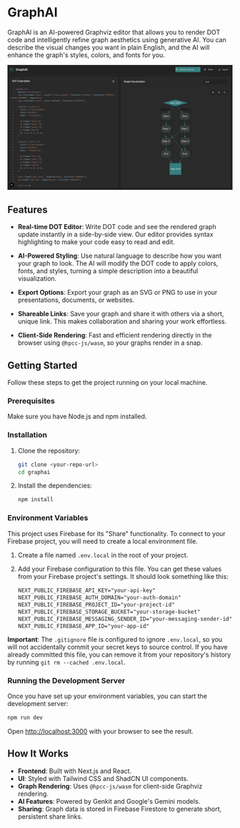 # GraphAI

GraphAI is an AI-powered Graphviz editor that allows you to render DOT code and intelligently refine graph aesthetics using generative AI. You can describe the visual changes you want in plain English, and the AI will enhance the graph's styles, colors, and fonts for you.

![GraphAI Screenshot](src/public/app_overview.png)

## Features

- **Real-time DOT Editor**: Write DOT code and see the rendered graph update instantly in a side-by-side view. Our editor provides syntax highlighting to make your code easy to read and edit.

- **AI-Powered Styling**: Use natural language to describe how you want your graph to look. The AI will modify the DOT code to apply colors, fonts, and styles, turning a simple description into a beautiful visualization.

- **Export Options**: Export your graph as an SVG or PNG to use in your presentations, documents, or websites.

- **Shareable Links**: Save your graph and share it with others via a short, unique link. This makes collaboration and sharing your work effortless.

- **Client-Side Rendering**: Fast and efficient rendering directly in the browser using `@hpcc-js/wasm`, so your graphs render in a snap.

## Getting Started

Follow these steps to get the project running on your local machine.

### Prerequisites

Make sure you have Node.js and npm installed.

### Installation

1.  Clone the repository:
    ```bash
    git clone <your-repo-url>
    cd graphai
    ```

2.  Install the dependencies:
    ```bash
    npm install
    ```

### Environment Variables

This project uses Firebase for its "Share" functionality. To connect to your Firebase project, you will need to create a local environment file.

1.  Create a file named `.env.local` in the root of your project.
2.  Add your Firebase configuration to this file. You can get these values from your Firebase project's settings. It should look something like this:

    ```
    NEXT_PUBLIC_FIREBASE_API_KEY="your-api-key"
    NEXT_PUBLIC_FIREBASE_AUTH_DOMAIN="your-auth-domain"
    NEXT_PUBLIC_FIREBASE_PROJECT_ID="your-project-id"
    NEXT_PUBLIC_FIREBASE_STORAGE_BUCKET="your-storage-bucket"
    NEXT_PUBLIC_FIREBASE_MESSAGING_SENDER_ID="your-messaging-sender-id"
    NEXT_PUBLIC_FIREBASE_APP_ID="your-app-id"
    ```

**Important**: The `.gitignore` file is configured to ignore `.env.local`, so you will not accidentally commit your secret keys to source control. If you have already committed this file, you can remove it from your repository's history by running `git rm --cached .env.local`.

### Running the Development Server

Once you have set up your environment variables, you can start the development server:

```bash
npm run dev
```

Open [http://localhost:3000](http://localhost:3000) with your browser to see the result.

## How It Works

- **Frontend**: Built with Next.js and React.
- **UI**: Styled with Tailwind CSS and ShadCN UI components.
- **Graph Rendering**: Uses `@hpcc-js/wasm` for client-side Graphviz rendering.
- **AI Features**: Powered by Genkit and Google's Gemini models.
- **Sharing**: Graph data is stored in Firebase Firestore to generate short, persistent share links.
